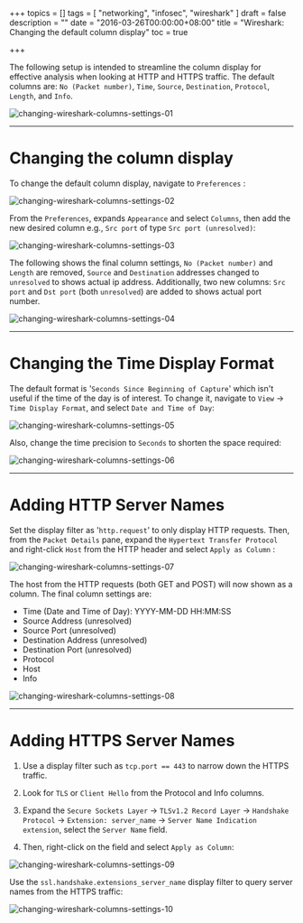 +++
topics = []
tags = [ "networking", "infosec", "wireshark" ]
draft = false
description = ""
date = "2016-03-26T00:00:00+08:00"
title = "Wireshark: Changing the default column display"
toc = true

+++

The following setup is intended to streamline the column display for effective analysis when looking at HTTP and HTTPS traffic. The default columns are: `No (Packet number)`, `Time`, `Source`, `Destination`, `Protocol`, `Length`, and `Info`.

![changing-wireshark-columns-settings-01](/img/changing-wireshark-columns-settings-01.png)

---
# Changing the column display

To change the default column display, navigate to `Preferences` :

![changing-wireshark-columns-settings-02](/img/changing-wireshark-columns-settings-02.png)

From the `Preferences`, expands `Appearance` and select `Columns`, then add the new desired column e.g., `Src port` of type `Src port (unresolved)`:

![changing-wireshark-columns-settings-03](/img/changing-wireshark-columns-settings-03.png)

The following shows the final column settings, `No (Packet number)` and `Length` are removed, `Source` and `Destination` addresses changed to `unresolved` to shows actual ip address. Additionally, two new columns: `Src port` and `Dst port` (both `unresolved`) are added to shows actual port number.

![changing-wireshark-columns-settings-04](/img/changing-wireshark-columns-settings-04.png)


---
# Changing the Time Display Format

The default format is '`Seconds Since Beginning of Capture`' which isn't useful if the time of the day is of interest. To change it, navigate to `View` &rarr; `Time Display Format`, and select  `Date and Time of Day`:

![changing-wireshark-columns-settings-05](/img/changing-wireshark-columns-settings-05.png)

Also, change the time precision to `Seconds` to shorten the space required:

![changing-wireshark-columns-settings-06](/img/changing-wireshark-columns-settings-06.png)


---
# Adding HTTP Server Names

Set the display filter as &apos;`http.request`&apos; to only display HTTP requests. Then, from the `Packet Details` pane, expand the `Hypertext Transfer Protocol` and right-click `Host` from the HTTP header and select `Apply as Column` :

![changing-wireshark-columns-settings-07](/img/changing-wireshark-columns-settings-07.png)


The host from the HTTP requests (both GET and POST) will now shown as a column. The final column settings are: 

* Time (Date and Time of Day): YYYY-MM-DD HH:MM:SS
* Source Address (unresolved)
* Source Port (unresolved)
* Destination Address (unresolved)
* Destination Port (unresolved)
* Protocol
* Host
* Info

![changing-wireshark-columns-settings-08](/img/changing-wireshark-columns-settings-08.png)


---
# Adding HTTPS Server Names

1. Use a display filter such as `tcp.port == 443` to narrow down the HTTPS traffic.

2. Look for `TLS` or `Client Hello` from the Protocol and Info columns.

3. Expand the `Secure Sockets Layer` &rarr; `TLSv1.2 Record Layer` &rarr; `Handshake Protocol` &rarr; `Extension: server_name` &rarr; `Server Name Indication extension`, select the `Server Name` field.

4. Then, right-click on the field and select `Apply as Column`:

![changing-wireshark-columns-settings-09](/img/changing-wireshark-columns-settings-09.png)

Use the `ssl.handshake.extensions_server_name` display filter to query server names from the HTTPS traffic:

![changing-wireshark-columns-settings-10](/img/changing-wireshark-columns-settings-10.png)
